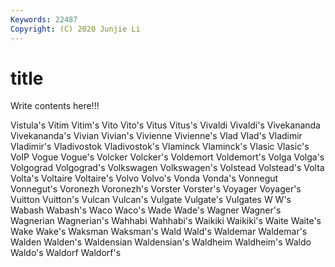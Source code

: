 ```yaml
---
Keywords: 22487
Copyright: (C) 2020 Junjie Li
---
```


# title

Write contents here!!!
 
Vistula's 
Vitim 
Vitim's 
Vito 
Vito's 
Vitus 
Vitus's 
Vivaldi
Vivaldi's 
Vivekananda 
Vivekananda's 
Vivian 
Vivian's 
Vivienne 
Vivienne's 
Vlad 
Vlad's 
Vladimir
Vladimir's 
Vladivostok 
Vladivostok's 
Vlaminck 
Vlaminck's 
Vlasic 
Vlasic's 
VoIP 
Vogue 
Vogue's
Volcker 
Volcker's 
Voldemort 
Voldemort's 
Volga 
Volga's 
Volgograd 
Volgograd's 
Volkswagen 
Volkswagen's
Volstead 
Volstead's 
Volta 
Volta's 
Voltaire 
Voltaire's 
Volvo 
Volvo's 
Vonda 
Vonda's
Vonnegut 
Vonnegut's 
Voronezh 
Voronezh's 
Vorster 
Vorster's 
Voyager 
Voyager's 
Vuitton 
Vuitton's
Vulcan 
Vulcan's 
Vulgate 
Vulgate's 
Vulgates 
W 
W's 
Wabash 
Wabash's 
Waco
Waco's 
Wade 
Wade's 
Wagner 
Wagner's 
Wagnerian 
Wagnerian's 
Wahhabi 
Wahhabi's 
Waikiki
Waikiki's 
Waite 
Waite's 
Wake 
Wake's 
Waksman 
Waksman's 
Wald 
Wald's 
Waldemar
Waldemar's 
Walden 
Walden's 
Waldensian 
Waldensian's 
Waldheim 
Waldheim's 
Waldo 
Waldo's 
Waldorf
Waldorf's 
